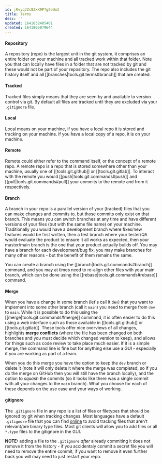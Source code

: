 ```yaml
---
id: jRvyqJZs8ZxK9PTg2eUoI
title: Terms
desc: ''
updated: 1641832405401
created: 1641805079644
---
```



#### Repository
A repository (repo) is the largest unit in the git system, it comprises an entire folder on your machine and all tracked work within that folder. Note you that can locally have files in a folder that are not tracked by git and these would not be part of your repository. The repo also includes the git history itself and all [[branches|tools.git.terms#branch]] that are created. 

#### Tracked
Tracked files simply means that they are seen by and available to version control via git. By default all files are tracked until they are excluded via your `.gitignore` file.

#### Local
Local means on your machine, if you have a local repo it is stored and tracking on your machine. If you have a local copy of a repo, it is on your machine.

#### Remote
Remote could either refer to the command itself, or the concept of a remote repo. A remote repo is a repo that is stored somewhere other than your machine, usually one of [[tools.git.github]] or [[tools.git.gitlab]]. To interact with the remote you would [[push|tools.git.commands#push]] and [[pull|tools.git.commands#pull]] your commits to the remote and from it respectively.

#### Branch
A branch in your repo is a parallel version of your (tracked) files that you can make changes and commits to, but those commits only exist on that branch. This means you can switch branches at any time and have different versions of your files (but with the same file name) on your machine. Traditionally you would have a development branch where fixes/new features would be first written, then a test branch where your tester/QA would evaluate the product to ensure it all works as expected, then your master/main branch is the one that your product actually builds off. You may have a branch for each development/bug fix, you may make branches for many other reasons - but the benefit of them remains the same. 

You can create a branch using the [[branch|tools.git.commands#branch]] command, and you may at times need to re-align other files with your main branch, which can be done using the [[rebase|tools.git.commands#rebase]] command.

#### Merge
When you have a change in some branch (let's call it `dev`) that you want to implement into some other branch (call it `main`) you need to merge from `dev` to `main`. While it is possible to do this using the [[merge|tools.git.commands#merge]] command, it is often easier to do this using a web interface such as those available in [[tools.git.github]] or [[tools.git.gitlab]]. These tools offer nice overviews of all changes, highlights **merge conflicts** (where the file has been changed on both branches and you must decide which changed version to keep), and allows for things such as code review to take place much easier. If it is a simple merge, the command line is fine but for anything else use a GUI - especially if you are working as part of a team. 

When you do this merge you have the option to keep the `dev` branch or delete it (note it will only delete it where the merge was completed, so if you do the merge on GitHub then you will still have the branch locally), and the option to _squash_ the commits (so it looks like there was a single commit with all your changes to the `main` branch). What you choose for each of these depends on the use case and your ways of working. 

#### gitignore
The `.gitignore` file in any repo is a list of files or filetypes that should be ignored by git when tracking changes. Most languages have a default `.gitignore` file that you can find [online](https://www.toptal.com/developers/gitignore) to avoid tracking files that aren't relevant/are binary type files. Most git clients will allow you to add files or all `*.type` files to the gitignore in the GUI. 

**NOTE:** adding a file to the `.gitignore` _after_ already commiting it does not remove it from the history - if you accidentaly commit a secret file you will need to remove the entire commit, if you want to remove it even further back you will may need to just restart your repo.
